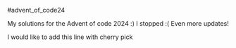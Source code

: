 #advent_of_code24

My solutions for the Advent of code 2024 :)
I stopped :(
Even more updates!

I would like to add this line with cherry pick
